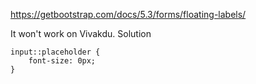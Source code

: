 https://getbootstrap.com/docs/5.3/forms/floating-labels/

It won't work on Vivakdu.
Solution
```
input::placeholder {
    font-size: 0px;
}
```
